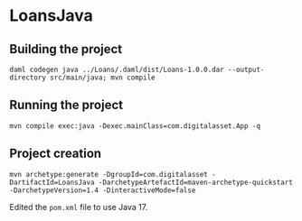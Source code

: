 # LoansJava

## Building the project

`daml codegen java ../Loans/.daml/dist/Loans-1.0.0.dar --output-directory src/main/java; mvn compile`

## Running the project

`mvn compile exec:java -Dexec.mainClass=com.digitalasset.App -q`

## Project creation

`mvn archetype:generate -DgroupId=com.digitalasset -DartifactId=LoansJava -DarchetypeArtefactId=maven-archetype-quickstart -DarchetypeVersion=1.4 -DinteractiveMode=false`

Edited the `pom.xml` file to use Java 17.